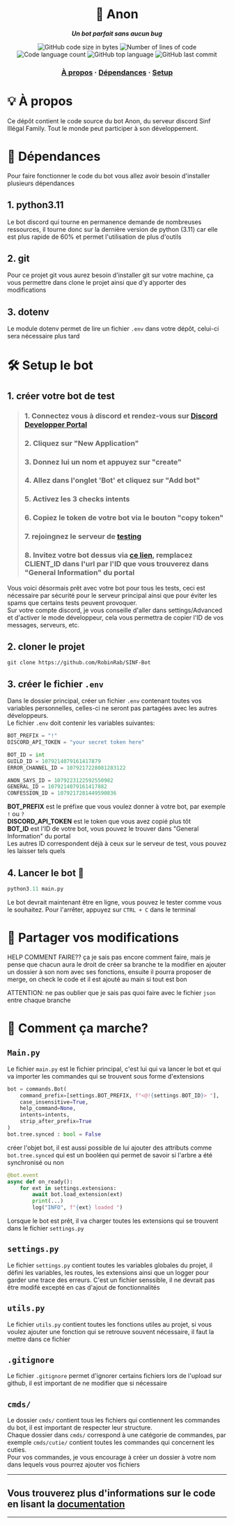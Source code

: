 <h1 align="center">
	📖 Anon
</h1>

<p align="center">
	<b><i>Un bot parfait sans aucun bug</i></b><br>
</p>

<p align="center">
	<img alt="GitHub code size in bytes" src="https://img.shields.io/github/languages/code-size/RobinRab/SINF-Bot?color=lightblue" />
	<img alt="Number of lines of code" src="https://img.shields.io/tokei/lines/github/RobinRab/SINF-Bot?color=critical" />
	<img alt="Code language count" src="https://img.shields.io/github/languages/count/RobinRab/SINF-Bot?color=yellow" />
	<img alt="GitHub top language" src="https://img.shields.io/github/languages/top/RobinRab/SINF-Bot?color=blue" />
	<img alt="GitHub last commit" src="https://img.shields.io/github/last-commit/RobinRab/SINF-Bot?color=green" />
</p>

<h3 align="center">
	<a href="💡 À propos">À propos</a>
	<span> · </span>
	<a href="📖 Dépendances">Dépendances</a>
	<span> · </span>
	<a href="#🛠️ Setup">Setup</a>
</h3>


# 💡 À propos
Ce dépôt contient le code source du bot Anon, du serveur discord Sinf Illégal Family. Tout le monde peut participer à son développement.



# 📖 Dépendances
Pour faire fonctionner le code du bot vous allez avoir besoin d'installer plusieurs dépendances 

## 1. python3.11
Le bot discord qui tourne en permanence demande de nombreuses ressources, il tourne donc sur la dernière version de python (3.11) car elle est plus rapide de 60% et permet l'utilisation de plus d'outils

## 2. git
Pour ce projet git vous aurez besoin d'installer git sur votre machine, ça vous permettre dans clone le projet ainsi que d'y apporter des modifications

## 3. dotenv
Le module dotenv permet de lire un fichier `.env` dans votre dépôt, celui-ci sera nécessaire plus tard

# 🛠️ Setup le bot

## 1. créer votre bot de test
> ### 1. Connectez vous à discord et rendez-vous sur [Discord Developper Portal](https://discord.com/developers/applications)
> ### 2. Cliquez sur "New Application"
> ### 3. Donnez lui un nom et appuyez sur "create"
> ### 4. Allez dans l'onglet 'Bot' et cliquez sur "Add bot" 
> ### 5. Activez les 3 checks intents 
> ### 6. Copiez le token de votre bot via le bouton "copy token"
> ### 7. rejoingnez le serveur de [testing](https://discord.gg/5braTFUa8h)
> ### 8. Invitez votre bot dessus via [ce lien](https://discord.com/oauth2/authorize?response_type=code&client_id=CLIENT_ID&scope=bot+applications.commands&permissions=8&guild_id=1078948017773756496), remplacez CLIENT_ID dans l'url par l'ID que vous trouverez dans "General Information" du portal
Vous voici désormais prêt avec votre bot pour tous les tests, ceci est nécessaire par sécurité pour le serveur principal ainsi que pour éviter les spams que certains tests peuvent provoquer. <br> Sur votre compte discord, je vous conseille d'aller dans settings/Advanced et d'activer le mode développeur, cela vous permettra de copier l'ID de vos messages, serveurs, etc.

## 2. cloner le projet
```
git clone https://github.com/RobinRab/SINF-Bot
```

## 3. créer le fichier `.env`
Dans le dossier principal, créer un fichier `.env` contenant toutes vos variables personnelles, celles-ci ne seront pas partagées avec les autres développeurs. <br> Le fichier `.env` doit contenir les variables suivantes:
```py
BOT_PREFIX = "!"
DISCORD_API_TOKEN = "your secret token here"

BOT_ID = int
GUILD_ID = 1079214079161417879
ERROR_CHANNEL_ID = 1079217228081283122

ANON_SAYS_ID = 1079223122592550982
GENERAL_ID = 1079214079161417882
CONFESSION_ID = 1079217281449590836
```
**BOT_PREFIX** est le préfixe que vous voulez donner à votre bot, par exemple `!` ou `?` <br>
**DISCORD_API_TOKEN** est le token que vous avez copié plus tôt <br> 
**BOT_ID** est l'ID de votre bot, vous pouvez le trouver dans "General Information" du portal <br>
Les autres ID correspondent déjà à ceux sur le serveur de test, vous pouvez les laisser tels quels

## 4. Lancer le bot 🚀
```py
python3.11 main.py
```
Le bot devrait maintenant être en ligne, vous pouvez le tester comme vous le souhaitez. Pour l'arrêter, appuyez sur `CTRL + C` dans le terminal

# 📡 Partager vos modifications

HELP COMMENT FAIRE??
ça je sais pas encore comment faire, mais je pense que chacun aura le droit de créer sa branche te la modifier en ajouter un dossier à son nom avec ses fonctions, ensuite il pourra proposer de merge, on check le code et il est ajouté au main si tout est bon

ATTENTION: ne pas oublier que je sais pas quoi faire avec le fichier `json` entre chaque branche


# 📝 Comment ça marche?
## `Main.py`
Le fichier `main.py` est le fichier principal, c'est lui qui va lancer le bot et qui va importer les commandes qui se trouvent sous forme d'extensions 
```py
bot = commands.Bot( 
	command_prefix=[settings.BOT_PREFIX, f"<@!{settings.BOT_ID}> "],
	case_insensitive=True,
	help_command=None,
	intents=intents,
	strip_after_prefix=True
)
bot.tree.synced : bool = False
```
créer l'objet bot, il est aussi possible de lui ajouter des attributs comme `bot.tree.synced` qui est un booléen qui permet de savoir si l'arbre a été synchronisé ou non

```py
@bot.event
async def on_ready():
	for ext in settings.extensions:
		await bot.load_extension(ext)
		print(...)
		log("INFO", f"{ext} loaded ")
```
Lorsque le bot est prêt, il va charger toutes les extensions qui se trouvent dans le fichier `settings.py`

## `settings.py`
Le fichier `settings.py` contient toutes les variables globales du projet, il défini les variables, les routes, les extensions ainsi que un logger pour garder une trace des erreurs. C'est un fichier senssible, il ne devrait pas être modifé excepté en cas d'ajout de fonctionnalités

## `utils.py`
Le fichier `utils.py` contient toutes les fonctions utiles au projet, si vous voulez ajouter une fonction qui se retrouve souvent nécessaire, il faut la mettre dans ce fichier

## `.gitignore`
Le fichier `.gitignore` permet d'ignorer certains fichiers lors de l'upload sur github, il est important de ne modifier que si nécessaire

## `cmds/`
Le dossier `cmds/` contient tous les fichiers qui contiennent les commandes du bot, il est important de respecter leur structure. <br>
Chaque dossier dans `cmds/` correspond à une catégorie de commandes, par exemple `cmds/cutie/` contient toutes les commandes qui concernent les cuties. <br>
Pour vos commandes, je vous encourage à créer un dossier à votre nom dans lequels vous pourrez ajouter vos fichiers 

---

## Vous trouverez plus d'informations sur le code en lisant la [documentation](https://discordpy.readthedocs.io/en/stable/)
--- 

